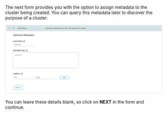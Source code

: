 The next form provides you with the option to assign metadata to the cluster being created. You can query this metadata later to discover the purpose of a cluster.

![](metadata-for-cluster-form.png)

You can leave these details blank, so click on **NEXT** in the form and continue.
